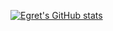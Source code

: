 [![Egret's GitHub stats](https://github-readme-stats.vercel.app/api?username=codeegret)](https://github.com/anuraghazra/github-readme-stats)

